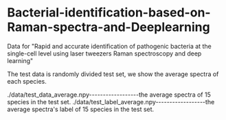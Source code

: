 # Bacterial-identification-based-on-Raman-spectra-and-Deeplearning
Data for "Rapid and accurate identification of pathogenic bacteria at the single-cell level using laser tweezers Raman spectroscopy and deep learning" 

The test data is randomly divided test set, we show the average spectra of each species.


./data/test_data_average.npy------------------the average spectra of 15 species in the test set.
./data/test_label_average.npy------------------the average spectra's label of 15 species in the test set.

